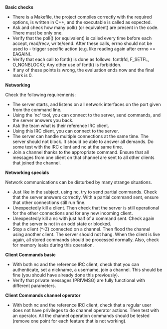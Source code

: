 **Basic checks**


- There is a Makefile, the project compiles correctly with the required options, is written in C++, and the executable is called as expected.
- Ask and check how many poll() (or equivalent) are present in the code. There must be only one.
- Verify that the poll() (or equivalent) is called every time before each accept, read/recv, write/send. After these calls, errno should not be used to -    trigger specific action (e.g. like reading again after errno == EAGAIN).
- Verify that each call to fcntl() is done as follows: fcntl(fd, F_SETFL, O_NONBLOCK); Any other use of fcntl() is forbidden.
- If any of these points is wrong, the evaluation ends now and the final mark is 0.


**Networking**

Check the following requirements:

- The server starts, and listens on all network interfaces on the port given from the command line.
- Using the 'nc' tool, you can connect to the server, send commands, and the server answers you back.
- Ask the team what is their reference IRC client.
- Using this IRC client, you can connect to the server.
- The server can handle multiple connections at the same time. The server should not block. It should be able to answer all demands. Do some test with the IRC client and nc at the same time.
- Join a channel thanks to the appropriate command. Ensure that all messages from one client on that channel are sent to all other clients that joined the channel.


**Networking specials**

Network communications can be disturbed by many strange situations.

- Just like in the subject, using nc, try to send partial commands. Check that the server answers correctly. With a partial command sent, ensure that other connections still run fine.
- Unexpectedly kill a client. Then check that the server is still operational for the other connections and for any new incoming client.
- Unexpectedly kill a nc with just half of a command sent. Check again that the server is not in an odd state or blocked.
- Stop a client (^-Z) connected on a channel. Then flood the channel using another client. The server should not hang. When the client is live again, all stored commands should be processed normally. Also, check for memory leaks during this operation.


**Client Commands basic**

- With both nc and the reference IRC client, check that you can authenticate, set a nickname, a username, join a channel. This should be fine (you should have already done this previously).
- Verify that private messages (PRIVMSG) are fully functional with different parameters.


**Client Commands channel operator**

- With both nc and the reference IRC client, check that a regular user does not have privileges to do channel operator actions. Then test with an operator. All the channel operation commands should be tested (remove one point for each feature that is not working).
